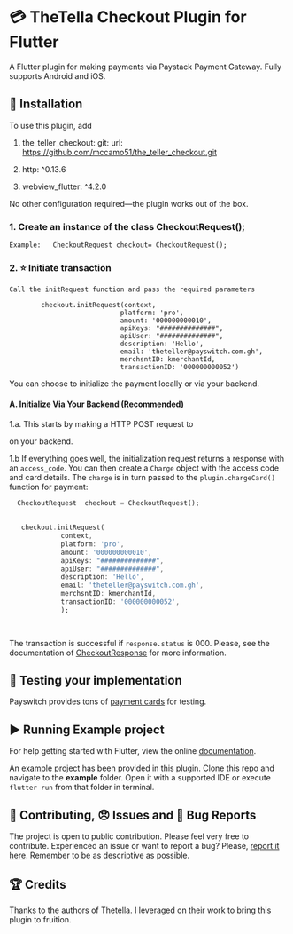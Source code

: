 # :credit_card: TheTella Checkout Plugin for Flutter

A Flutter plugin for making payments via Paystack Payment Gateway. Fully
supports Android and iOS.

## :rocket: Installation
To use this plugin, add 
  
1.  the_teller_checkout:
    git:
      url: https://github.com/mccamo51/the_teller_checkout.git
  

2. http: ^0.13.6
3. webview_flutter: ^4.2.0



No other configuration required&mdash;the plugin works out of the box.

### 1. Create an instance of the class CheckoutRequest();
`Example:   CheckoutRequest checkout= CheckoutRequest();`



### 2. :star: Initiate transaction
`Call the initRequest function and pass the required parameters`

            checkout.initRequest(context,
                                platform: 'pro',
                                amount: '000000000010',
                                apiKeys: "##############",
                                apiUser: "##############",
                                description: 'Hello',
                                email: 'theteller@payswitch.com.gh',
                                merchsntID: kmerchantId,
                                transactionID: '000000000052')

You can choose to initialize the payment locally or via your backend.

#### A. Initialize Via Your Backend (Recommended)

1.a. This starts by making a HTTP POST request to
<!-- [paystack](https://developers.paystack.co/reference#initialize-a-transaction) -->
on your backend.

1.b If everything goes well, the initialization request returns a response with an `access_code`.
You can then create a `Charge` object with the access code and card details. The `charge` is in turn passed to the `plugin.chargeCard()` function for payment:

```dart
  CheckoutRequest  checkout = CheckoutRequest();
  
          
   checkout.initRequest(
             context,
             platform: 'pro',
             amount: '000000000010',
             apiKeys: "##############",
             apiUser: "##############",
             description: 'Hello',
             email: 'theteller@payswitch.com.gh',
             merchsntID: kmerchantId,
             transactionID: '000000000052',
             );

 
```
The transaction is successful if `response.status` is 000. Please, see the documentation 
of [CheckoutResponse](https://theteller.net/documentation)
for more information. 



<!-- #### 2. Initialize Locally
Just send the payment details to  `plugin.chargeCard`
```dart
      // Set transaction params directly in app (note that these params
      // are only used if an access_code is not set. In debug mode,
      // setting them after setting an access code would throw an error
      Charge charge = Charge();
      charge.card = _getCardFromUI();
      charge
        ..amount = 2000
        ..email = 'user@email.com'
        ..reference = _getReference()
        ..putCustomField('Charged From', 'Flutter PLUGIN');
      _chargeCard();
``` -->



## :helicopter: Testing your implementation
Payswitch provides tons of [payment cards](https://theteller.net/documentation) for testing.

## :arrow_forward: Running Example project
For help getting started with Flutter, view the online [documentation](https://flutter.io/).

An [example project](https://github.com/mccamo51/the_teller_checkout/tree/master/example) has been provided in this plugin.
Clone this repo and navigate to the **example** folder. Open it with a supported IDE or execute `flutter run` from that folder in terminal.

## :pencil: Contributing, :disappointed: Issues and :bug: Bug Reports
The project is open to public contribution. Please feel very free to contribute.
Experienced an issue or want to report a bug? Please, [report it here](https://github.com/mccamo51/the_teller_checkout/issues). Remember to be as descriptive as possible.

## :trophy: Credits
Thanks to the authors of Thetella. I leveraged on their work to bring this plugin to fruition.

